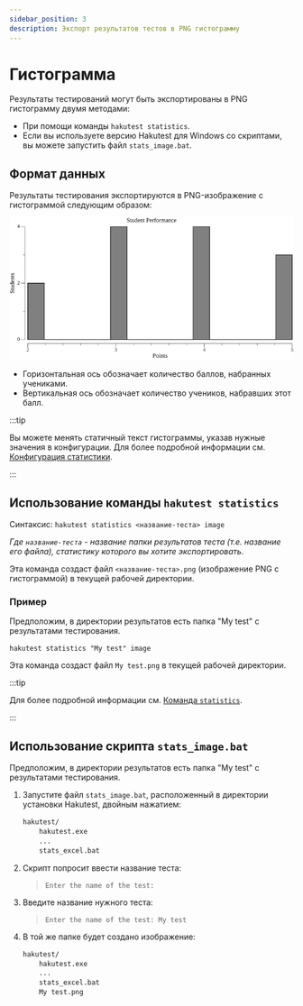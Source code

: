 ```yaml
---
sidebar_position: 3
description: Экспорт результатов тестов в PNG гистограмму
---
```


# Гистограмма

Результаты тестирований могут быть экспортированы в PNG гистограмму двумя методами:

-   При помощи команды `hakutest statistics`.
-   Если вы используете версию Hakutest для Windows со скриптами, вы можете запустить файл `stats_image.bat`.

## Формат данных

Результаты тестирования экспортируются в PNG-изображение с гистограммой следующим образом:

![Histogram example](./img/histogram.png)

-   Горизонтальная ось обозначает количество баллов, набранных учениками.
-   Вертикальная ось обозначает количество учеников, набравших этот балл.

:::tip

Вы можете менять статичный текст гистограммы, указав нужные значения в конфигурации. Для более подробной информации см. [Конфигурация статистики](/docs/configuration/stats#image).

:::

## Использование команды `hakutest statistics`

Синтаксис: `hakutest statistics <название-теста> image`

_Где `название-теста` - название папки результатов теста (т.е. название его файла), статистику которого вы хотите экспортировать_.

Эта команда создаст файл `<название-теста>.png` (изображение PNG с гистограммой) в текущей рабочей директории.

### Пример

Предположим, в директории результатов есть папка "My test" с результатами тестирования.

```shell title='Команда'
hakutest statistics "My test" image
```

Эта команда создаст файл `My test.png` в текущей рабочей директории.

:::tip

Для более подробной информации см. [Команда `statistics`](/docs/cli/statistics).

:::

## Использование скрипта `stats_image.bat`

Предположим, в директории результатов есть папка "My test" с результатами тестирования.

1. Запустите файл `stats_image.bat`, расположенный в директории установки Hakutest, двойным нажатием:

    ```txt {4} title='Структура папок'
    hakutest/
        hakutest.exe
        ...
        stats_excel.bat
    ```

2. Скрипт попросит ввести название теста:

    > ```
    > Enter the name of the test:
    > ```

3. Введите название нужного теста:

    > ```
    > Enter the name of the test: My test
    > ```

4. В той же папке будет создано изображение:

    ```txt {5} title='Структура папок'
    hakutest/
        hakutest.exe
        ...
        stats_excel.bat
        My test.png
    ```
